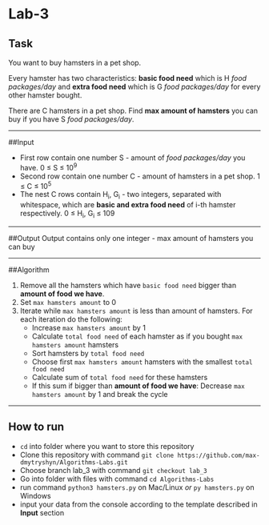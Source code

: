 # Lab-3


## Task
You want to buy hamsters in a pet shop.

Every hamster has two characteristics: **basic food need** which is H *food packages/day*
and **extra food need** which is G *food packages/day* for every other hamster bought.

There are C hamsters in a pet shop. Find **max amount of hamsters** you can buy if you have S
*food packages/day*.


---

##Input
  + First row contain one number S - amount of *food packages/day* you have. 0 ≤ S ≤ 10<sup>9</sup>
  + Second row contain one number C - amount of hamsters in a pet shop. 1 ≤ C ≤ 10<sup>5</sup>
  + The nest C rows contain H<sub>i</sub>, G<sub>i</sub> - two integers, separated with whitespace,
  which are **basic and extra food need** of i-th hamster respectively. 0 ≤ H<sub>i</sub>, G<sub>i</sub> ≤ 109
---

##Output
Output contains only one integer - max amount of hamsters you can buy

---

##Algorithm
1. Remove all the hamsters which have `basic food need` bigger than **amount of food we have**.
2. Set `max hamsters amount` to 0
3. Iterate while `max hamsters amount` is less than amount of hamsters. For each iteration do the following:
    + Increase `max hamsters amount` by 1
    + Calculate `total food need` of each hamster as if you bought `max hamsters amount` hamsters
    + Sort hamsters by `total food need`
    + Choose first `max hamsters amount` hamsters with the smallest `total food need`
    + Calculate sum of `total food need` for these hamsters
    + If this sum if bigger than **amount of food we have**: Decrease `max hamsters amount` by 1 and break the cycle

---

## How to run
  + `cd` into folder where you want to store this repository
  + Clone this repository with command `git clone https://github.com/max-dmytryshyn/Algorithms-Labs.git`
  + Choose branch lab_3 with command `git checkout lab_3`
  + Go into folder with files with command `cd Algorithms-Labs`
  + run command `python3 hamsters.py` on Mac/Linux *or* `py hamsters.py` on Windows 
  + input your data from the console according to the template described in **Input** section